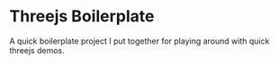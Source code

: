 # Threejs Boilerplate

A quick boilerplate project I put together for playing around with quick threejs demos.
